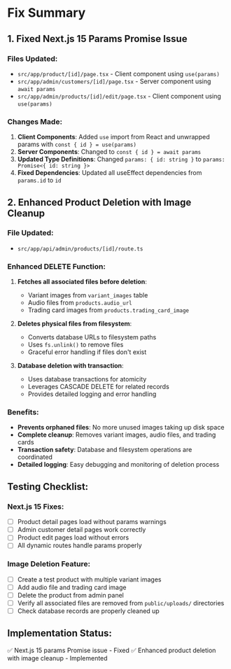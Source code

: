 # Fix Summary

## 1. Fixed Next.js 15 Params Promise Issue

### Files Updated:
- `src/app/product/[id]/page.tsx` - Client component using `use(params)`
- `src/app/admin/customers/[id]/page.tsx` - Server component using `await params`
- `src/app/admin/products/[id]/edit/page.tsx` - Client component using `use(params)`

### Changes Made:
1. **Client Components**: Added `use` import from React and unwrapped params with `const { id } = use(params)`
2. **Server Components**: Changed to `const { id } = await params`
3. **Updated Type Definitions**: Changed `params: { id: string }` to `params: Promise<{ id: string }>`
4. **Fixed Dependencies**: Updated all useEffect dependencies from `params.id` to `id`

## 2. Enhanced Product Deletion with Image Cleanup

### File Updated:
- `src/app/api/admin/products/[id]/route.ts`

### Enhanced DELETE Function:
1. **Fetches all associated files before deletion**:
   - Variant images from `variant_images` table
   - Audio files from `products.audio_url`
   - Trading card images from `products.trading_card_image`

2. **Deletes physical files from filesystem**:
   - Converts database URLs to filesystem paths
   - Uses `fs.unlink()` to remove files
   - Graceful error handling if files don't exist

3. **Database deletion with transaction**:
   - Uses database transactions for atomicity
   - Leverages CASCADE DELETE for related records
   - Provides detailed logging and error handling

### Benefits:
- **Prevents orphaned files**: No more unused images taking up disk space
- **Complete cleanup**: Removes variant images, audio files, and trading cards
- **Transaction safety**: Database and filesystem operations are coordinated
- **Detailed logging**: Easy debugging and monitoring of deletion process

## Testing Checklist:

### Next.js 15 Fixes:
- [ ] Product detail pages load without params warnings
- [ ] Admin customer detail pages work correctly
- [ ] Product edit pages load without errors
- [ ] All dynamic routes handle params properly

### Image Deletion Feature:
- [ ] Create a test product with multiple variant images
- [ ] Add audio file and trading card image
- [ ] Delete the product from admin panel
- [ ] Verify all associated files are removed from `public/uploads/` directories
- [ ] Check database records are properly cleaned up

## Implementation Status:
✅ Next.js 15 params Promise issue - Fixed
✅ Enhanced product deletion with image cleanup - Implemented